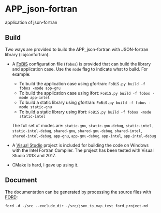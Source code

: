 # APP_json-fortran
application of json-fortran

## Build

Two ways are provided to build the APP_json-fortran with JSON-fortran library (libjsonfortran).

* A [FoBiS](https://github.com/szaghi/FoBiS) configuration file (`fobos`) is provided that can build the library and application case. Use the `mode` flag to indicate what to build. For example:
  * To build the application case using gfortran: `FoBiS.py build -f fobos -mode app-gnu`
  * To build  the application case using ifort: `FoBiS.py build -f fobos -mode app-intel`
  * To build a static library using gfortran: `FoBiS.py build -f fobos -mode static-gnu`
  * To build a static library using ifort: `FoBiS.py build -f fobos -mode static-intel`

  The full set of modes are: `static-gnu`, `static-gnu-debug`, `static-intel`, `static-intel-debug`, `shared-gnu`, `shared-gnu-debug`, `shared-intel`, `shared-intel-debug`, `app-gnu`, `app-gnu-debug`, `app-intel`, `app-intel-debug`
  
* A [Visual Studio](https://www.visualstudio.com/) project is included for building the code on Windows with the Intel Fortran Compiler. The project has been tested with Visual Studio 2013 and 2017.

* CMake is hard, I gave up using it.

## Document

The documentation can be generated by processing the source files with [FORD](https://github.com/cmacmackin/ford): 
```
ford -d ./src --exclude_dir ./src/json_to_map_test ford_project.md
```

